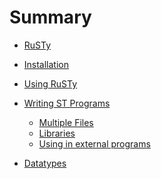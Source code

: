# Summary

- [RuSTy](./intro_1.md)
- [Installation]()
- [Using RuSTy](./using_rusty.md)
- [Writing ST Programs]()
    - [Multiple Files]()
    - [Libraries]()
    - [Using in external programs]()

- [Datatypes](./datatypes.md)
